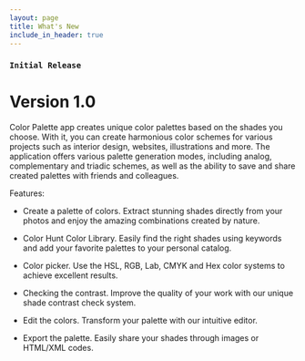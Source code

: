 ```yaml
---
layout: page
title: What's New
include_in_header: true
---
```


### `Initial Release`
# **Version 1.0**
Color Palette app creates unique color palettes based on the shades you choose. With it, you can create harmonious color schemes for various projects such as interior design, websites, illustrations and more. The application offers various palette generation modes, including analog, complementary and triadic schemes, as well as the ability to save and share created palettes with friends and colleagues.

Features:
- Create a palette of colors.
Extract stunning shades directly from your photos and enjoy the amazing combinations created by nature.
    
- Color Hunt Color Library.
Easily find the right shades using keywords and add your favorite palettes to your personal catalog.

- Color picker.
Use the HSL, RGB, Lab, CMYK and Hex color systems to achieve excellent results.

- Checking the contrast.
Improve the quality of your work with our unique shade contrast check system.

- Edit the colors.
Transform your palette with our intuitive editor.

- Export the palette.
Easily share your shades through images or HTML/XML codes.

<br>
